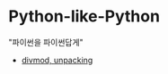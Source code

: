 # Python-like-Python<br>
"파이썬을 파이썬답게"

* [divmod, unpacking](./divmod,unpacking.md, "divmod,unpacking")
